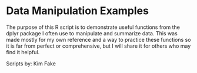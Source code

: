 # Data Manipulation Examples
The purpose of this R script is to demonstrate useful functions from the 
dplyr package I often use to manipulate and summarize data. 
This was made mostly for my own reference and a way to practice
these functions so it is far from perfect or comprehensive, but I will 
share it for others who may find it helpful.

Scripts by: Kim Fake
